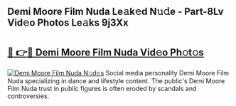 ## Demi Moore Film Nuda Le𝚊k𝚎d N𝚞𝚍e - Part-8Lv Vid𝚎o Photos Le𝚊ks 9j3Xx

# <h2><a href="http://fbeika.evod.top/?m=Demi+Moore+Film+Nuda">🔗 👉🔴 Demi Moore Film Nuda Vid𝚎o Ph𝚘t𝚘s</a></h2>

[![Demi Moore Film Nuda N𝚞d𝚎s](https://i.imgur.com/8V9OHl7.gif)](http://fbeika.evod.top/?m=Demi+Moore+Film+Nuda)
Social media personality Demi Moore Film Nuda specializing in dance and lifestyle content. The public's Demi Moore Film Nuda trust in public figures is often eroded by scandals and controversies. 
